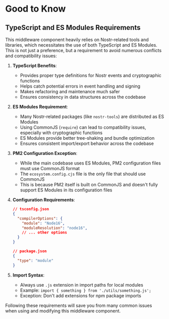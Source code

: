 # Good to Know

## TypeScript and ES Modules Requirements

This middleware component heavily relies on Nostr-related tools and libraries, which necessitates the use of both TypeScript and ES Modules. This is not just a preference, but a requirement to avoid numerous conflicts and compatibility issues:

1. **TypeScript Benefits**:
   - Provides proper type definitions for Nostr events and cryptographic functions
   - Helps catch potential errors in event handling and signing
   - Makes refactoring and maintenance much safer
   - Ensures consistency in data structures across the codebase

2. **ES Modules Requirement**:
   - Many Nostr-related packages (like `nostr-tools`) are distributed as ES Modules
   - Using CommonJS (`require`) can lead to compatibility issues, especially with cryptographic functions
   - ES Modules provide better tree-shaking and bundle optimization
   - Ensures consistent import/export behavior across the codebase

3. **PM2 Configuration Exception**:
   - While the main codebase uses ES Modules, PM2 configuration files must use CommonJS format
   - The `ecosystem.config.cjs` file is the only file that should use CommonJS
   - This is because PM2 itself is built on CommonJS and doesn't fully support ES Modules in its configuration files

4. **Configuration Requirements**:
   ```json
   // tsconfig.json
   {
     "compilerOptions": {
       "module": "Node16",
       "moduleResolution": "node16",
       // ... other options
     }
   }
   ```
   ```json
   // package.json
   {
     "type": "module"
   }
   ```

5. **Import Syntax**:
   - Always use `.js` extension in import paths for local modules
   - Example: `import { something } from './utils/something.js';`
   - Exception: Don't add extensions for npm package imports

Following these requirements will save you from many common issues when using and modifying this middleware component.